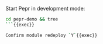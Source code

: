 Start Pepr in development mode:

```bash
cd pepr-demo && tree 
```{{exec}}

Confirm module redeploy `Y`{{exec}} 

